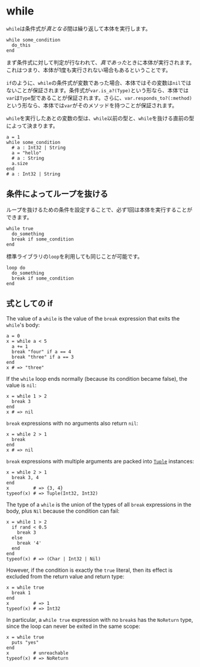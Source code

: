 # while

`while`は条件式が*真となる*間は繰り返して本体を実行します。

```crystal
while some_condition
  do_this
end
```

まず条件式に対して判定が行なわれて、*真であった*ときに本体が実行されます。これはつまり、本体が1度も実行されない場合もあるということです。

`if`のように、`while`の条件式が変数であった場合、本体ではその変数は`nil`ではないことが保証されます。条件式が`var.is_a?(Type)`という形なら、本体では`var`は`Type`型であることが保証されます。さらに、`var.responds_to?(:method)`という形なら、本体では`var`がそのメソッドを持つことが保証されます。

`while`を実行したあとの変数の型は、`while`以前の型と、`while`を抜ける直前の型によって決まります。

```crystal
a = 1
while some_condition
  # a : Int32 | String
  a = "hello"
  # a : String
  a.size
end
# a : Int32 | String
```

## 条件によってループを抜ける

ループを抜けるための条件を設定することで、必ず1回は本体を実行することができます。

```crystal
while true
  do_something
  break if some_condition
end
```

標準ライブラリの`loop`を利用しても同じことが可能です。

```crystal
loop do
  do_something
  break if some_condition
end
```

## 式としての if

The value of a `while` is the value of the `break` expression that exits the `while`'s body:

```crystal
a = 0
x = while a < 5
  a += 1
  break "four" if a == 4
  break "three" if a == 3
end
x # => "three"
```

If the `while` loop ends normally (because its condition became false), the value is `nil`:

```crystal
x = while 1 > 2
  break 3
end
x # => nil
```

`break` expressions with no arguments also return `nil`:

```crystal
x = while 2 > 1
  break
end
x # => nil
```

`break` expressions with multiple arguments are packed into [`Tuple`](https://crystal-lang.org/api/Tuple.html) instances:

```crystal
x = while 2 > 1
  break 3, 4
end
x         # => {3, 4}
typeof(x) # => Tuple(Int32, Int32)
```

The type of a `while` is the union of the types of all `break` expressions in the body, plus `Nil` because the condition can fail:

```crystal
x = while 1 > 2
  if rand < 0.5
    break 3
  else
    break '4'
  end
end
typeof(x) # => (Char | Int32 | Nil)
```

However, if the condition is exactly the `true` literal, then its effect is excluded from the return value and return type:

```crystal
x = while true
  break 1
end
x         # => 1
typeof(x) # => Int32
```

In particular, a `while true` expression with no `break`s has the `NoReturn` type, since the loop can never be exited in the same scope:

```crystal
x = while true
  puts "yes"
end
x         # unreachable
typeof(x) # => NoReturn
```
